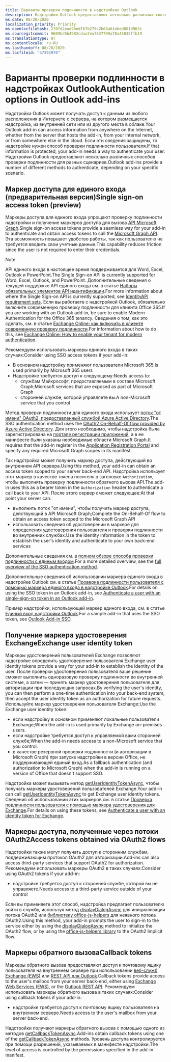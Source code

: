 ```yaml
---
title: Варианты проверки подлинности в надстройках Outlook
description: Надстройки Outlook предоставляют несколько различных способов проверки подлинности для разных сценариев.
ms.date: 08/20/2020
localization_priority: Priority
ms.openlocfilehash: 2f0fd2eae9bedf67b279c2b68a61ebed001d963c
ms.sourcegitcommit: 9609bd5b4982cdaa2ea7637709a78a45835ffb19
ms.translationtype: HT
ms.contentlocale: ru-RU
ms.lasthandoff: 08/28/2020
ms.locfileid: "47293970"
---
```

# <a name="authentication-options-in-outlook-add-ins"></a><span data-ttu-id="dc9e6-103">Варианты проверки подлинности в надстройках Outlook</span><span class="sxs-lookup"><span data-stu-id="dc9e6-103">Authentication options in Outlook add-ins</span></span>

<span data-ttu-id="dc9e6-104">Надстройка Outlook может получать доступ к данным из любого расположения в Интернете с сервера, на котором размещается надстройка, из внутренней сети или из другого места в облаке.</span><span class="sxs-lookup"><span data-stu-id="dc9e6-104">Your Outlook add-in can access information from anywhere on the Internet, whether from the server that hosts the add-in, from your internal network, or from somewhere else in the cloud.</span></span> <span data-ttu-id="dc9e6-105">Если эти сведения защищены, то надстройке нужен способ проверки подлинности пользователя.</span><span class="sxs-lookup"><span data-stu-id="dc9e6-105">If that information is protected, your add-in needs a way to authenticate your user.</span></span> <span data-ttu-id="dc9e6-106">Надстройки Outlook предоставляют несколько различных способов проверки подлинности для разных сценариев.</span><span class="sxs-lookup"><span data-stu-id="dc9e6-106">Outlook add-ins provide a number of different methods to authenticate, depending on your specific scenario.</span></span>

## <a name="single-sign-on-access-token-preview"></a><span data-ttu-id="dc9e6-107">Маркер доступа для единого входа (предварительная версия)</span><span class="sxs-lookup"><span data-stu-id="dc9e6-107">Single sign-on access token (preview)</span></span>

<span data-ttu-id="dc9e6-108">Маркеры доступа для единого входа упрощают проверку подлинности надстройки и получение маркеров доступа для вызова [API Microsoft Graph](/graph/overview).</span><span class="sxs-lookup"><span data-stu-id="dc9e6-108">Single sign-on access tokens provide a seamless way for your add-in to authenticate and obtain access tokens to call the [Microsoft Graph API](/graph/overview).</span></span> <span data-ttu-id="dc9e6-109">Эта возможность повышает удобство работы, так как пользователю не требуется вводить свои учетные данные.</span><span class="sxs-lookup"><span data-stu-id="dc9e6-109">This capability reduces friction since the user is not required to enter their credentials.</span></span>

> [!NOTE]
> <span data-ttu-id="dc9e6-110">API единого входа в настоящее время поддерживается для Word, Excel, Outlook и PowerPoint.</span><span class="sxs-lookup"><span data-stu-id="dc9e6-110">The Single Sign-on API is currently supported for Word, Excel, Outlook, and PowerPoint.</span></span> <span data-ttu-id="dc9e6-111">Дополнительные сведения о текущей поддержке API единого входа см. в статье [Наборы обязательных элементов API идентификации](../reference/requirement-sets/identity-api-requirement-sets.md).</span><span class="sxs-lookup"><span data-stu-id="dc9e6-111">For more information about where the Single Sign-on API is currently supported, see [IdentityAPI requirement sets](../reference/requirement-sets/identity-api-requirement-sets.md).</span></span>
> <span data-ttu-id="dc9e6-112">Если вы работаете с надстройкой Outlook, обязательно включите современную проверку подлинности для клиента Office 365.</span><span class="sxs-lookup"><span data-stu-id="dc9e6-112">If you are working with an Outlook add-in, be sure to enable Modern Authentication for the Office 365 tenancy.</span></span> <span data-ttu-id="dc9e6-113">Сведения о том, как это сделать, см. в статье [Exchange Online: как включить в клиенте современную проверку подлинности](https://social.technet.microsoft.com/wiki/contents/articles/32711.exchange-online-how-to-enable-your-tenant-for-modern-authentication.aspx).</span><span class="sxs-lookup"><span data-stu-id="dc9e6-113">For information about how to do this, see [Exchange Online: How to enable your tenant for modern authentication](https://social.technet.microsoft.com/wiki/contents/articles/32711.exchange-online-how-to-enable-your-tenant-for-modern-authentication.aspx).</span></span>

<span data-ttu-id="dc9e6-114">Рекомендуем использовать маркеры единого входа в таких случаях:</span><span class="sxs-lookup"><span data-stu-id="dc9e6-114">Consider using SSO access tokens if your add-in:</span></span>

- <span data-ttu-id="dc9e6-115">В основном надстройку применяют пользователи Microsoft 365.</span><span class="sxs-lookup"><span data-stu-id="dc9e6-115">Is used primarily by Microsoft 365 users</span></span>
- <span data-ttu-id="dc9e6-116">Надстройке требуется доступ к следующему:</span><span class="sxs-lookup"><span data-stu-id="dc9e6-116">Needs access to:</span></span>
  - <span data-ttu-id="dc9e6-117">службам Майкрософт, предоставляемым в составе Microsoft Graph;</span><span class="sxs-lookup"><span data-stu-id="dc9e6-117">Microsoft services that are exposed as part of Microsoft Graph</span></span>
  - <span data-ttu-id="dc9e6-118">сторонней службе, которой управляете вы.</span><span class="sxs-lookup"><span data-stu-id="dc9e6-118">A non-Microsoft service that you control</span></span>

<span data-ttu-id="dc9e6-119">Метод проверки подлинности для единого входа использует [поток "от имени" OAuth2, предоставленный службой Azure Active Directory](/azure/active-directory/develop/active-directory-v2-protocols-oauth-on-behalf-of).</span><span class="sxs-lookup"><span data-stu-id="dc9e6-119">The SSO authentication method uses the [OAuth2 On-Behalf-Of flow provided by Azure Active Directory](/azure/active-directory/develop/active-directory-v2-protocols-oauth-on-behalf-of).</span></span> <span data-ttu-id="dc9e6-120">Для этого необходимо, чтобы надстройка была зарегистрирована на [портале регистрации приложений](https://apps.dev.microsoft.com/), а в ее манифесте были указаны необходимые области Microsoft Graph.</span><span class="sxs-lookup"><span data-stu-id="dc9e6-120">It requires that the add-in register in the [Application Registration Portal](https://apps.dev.microsoft.com/) and specify any required Microsoft Graph scopes in its manifest.</span></span>

<span data-ttu-id="dc9e6-121">Так надстройка может получить маркер доступа, действующий во внутреннем API сервера.</span><span class="sxs-lookup"><span data-stu-id="dc9e6-121">Using this method, your add-in can obtain an access token scoped to your server back-end API.</span></span> <span data-ttu-id="dc9e6-122">Надстройка использует этот маркер в качестве токена носителя в заголовке `Authorization`, чтобы выполнять проверку подлинности обратного вызова API.</span><span class="sxs-lookup"><span data-stu-id="dc9e6-122">The add-in uses this as a bearer token in the `Authorization` header to authenticate a call back to your API.</span></span> <span data-ttu-id="dc9e6-123">После этого сервер сможет следующее:</span><span class="sxs-lookup"><span data-stu-id="dc9e6-123">At that point your server can:</span></span>

- <span data-ttu-id="dc9e6-124">выполнить поток "от имени", чтобы получить маркер доступа, действующий в API Microsoft Graph;</span><span class="sxs-lookup"><span data-stu-id="dc9e6-124">Complete the On-Behalf-Of flow to obtain an access token scoped to the Microsoft Graph API</span></span>
- <span data-ttu-id="dc9e6-125">использовать сведения об удостоверении в маркере для определения удостоверения пользователя и проверки подлинности во внутренних службах.</span><span class="sxs-lookup"><span data-stu-id="dc9e6-125">Use the identity information in the token to establish the user's identity and authenticate to your own back-end services</span></span>

<span data-ttu-id="dc9e6-126">Дополнительные сведения см. в [полном обзоре способа проверки подлинности с единым входом](../develop/sso-in-office-add-ins.md).</span><span class="sxs-lookup"><span data-stu-id="dc9e6-126">For a more detailed overview, see the [full overview of the SSO authentication method](../develop/sso-in-office-add-ins.md).</span></span>

<span data-ttu-id="dc9e6-127">Дополнительные сведения об использовании маркера единого входа в надстройке Outlook см. в статье [Проверка подлинности пользователя с помощью маркера единого входа в надстройке Outlook](authenticate-a-user-with-an-sso-token.md).</span><span class="sxs-lookup"><span data-stu-id="dc9e6-127">For details on using the SSO token in an Outlook add-in, see [Authenticate a user with an single-sign-on token in an Outlook add-in](authenticate-a-user-with-an-sso-token.md).</span></span>

<span data-ttu-id="dc9e6-128">Пример надстройки, использующей маркер единого входа, см. в статье [Единый вход надстройки Outlook](https://github.com/OfficeDev/Outlook-Add-in-SSO).</span><span class="sxs-lookup"><span data-stu-id="dc9e6-128">For a sample add-in that uses the SSO token, see [Outlook Add-in SSO](https://github.com/OfficeDev/Outlook-Add-in-SSO).</span></span>

## <a name="exchange-user-identity-token"></a><span data-ttu-id="dc9e6-129">Получение маркера удостоверения Exchange</span><span class="sxs-lookup"><span data-stu-id="dc9e6-129">Exchange user identity token</span></span>

<span data-ttu-id="dc9e6-130">Маркеры удостоверений пользователей Exchange позволяют надстройке определить удостоверение пользователя.</span><span class="sxs-lookup"><span data-stu-id="dc9e6-130">Exchange user identity tokens provide a way for your add-in to establish the identity of the user.</span></span> <span data-ttu-id="dc9e6-131">После проверки удостоверения пользователя ваше решение сможет выполнить одноразовую проверку подлинности во внутренней системе, а затем — принять маркер удостоверения пользователя для авторизации при последующих запросах.</span><span class="sxs-lookup"><span data-stu-id="dc9e6-131">By verifying the user's identity, you can then perform a one-time authentication into your back-end system, then accept the user identity token as an authorization for future requests.</span></span> <span data-ttu-id="dc9e6-132">Используйте маркер удостоверения пользователя Exchange:</span><span class="sxs-lookup"><span data-stu-id="dc9e6-132">Use the Exchange user identity token:</span></span>

- <span data-ttu-id="dc9e6-133">если надстройку в основном применяют локальные пользователи Exchange;</span><span class="sxs-lookup"><span data-stu-id="dc9e6-133">When the add-in is used primarily by Exchange on-premises users.</span></span>
- <span data-ttu-id="dc9e6-134">если надстройке требуется доступ к управляемой вами сторонней службе;</span><span class="sxs-lookup"><span data-stu-id="dc9e6-134">When the add-in needs access to a non-Microsoft service that you control.</span></span>
- <span data-ttu-id="dc9e6-135">в качестве резервной проверки подлинности (и авторизации в Microsoft Graph) при запуске надстройки в версии Office, не поддерживающей единый вход.</span><span class="sxs-lookup"><span data-stu-id="dc9e6-135">As a fallback authentication (and authorization to Microsoft Graph) when the add-in is running on a version of Office that doesn't support SSO.</span></span>

<span data-ttu-id="dc9e6-136">Надстройка может вызывать метод [getUserIdentityTokenAsync](/javascript/api/outlook/office.mailbox#getuseridentitytokenasync-callback--usercontext-), чтобы получать маркеры удостоверений пользователей Exchange.</span><span class="sxs-lookup"><span data-stu-id="dc9e6-136">Your add-in can call [getUserIdentityTokenAsync](/javascript/api/outlook/office.mailbox#getuseridentitytokenasync-callback--usercontext-) to get Exchange user identity tokens.</span></span> <span data-ttu-id="dc9e6-137">Сведения об использовании этих маркеров см. в статье [Проверка подлинности пользователя с помощью маркера удостоверения для Exchange](authenticate-a-user-with-an-identity-token.md).</span><span class="sxs-lookup"><span data-stu-id="dc9e6-137">For details on using these tokens, see [Authenticate a user with an identity token for Exchange](authenticate-a-user-with-an-identity-token.md).</span></span>

## <a name="access-tokens-obtained-via-oauth2-flows"></a><span data-ttu-id="dc9e6-138">Маркеры доступа, полученные через потоки OAuth2</span><span class="sxs-lookup"><span data-stu-id="dc9e6-138">Access tokens obtained via OAuth2 flows</span></span>

<span data-ttu-id="dc9e6-139">Надстройки также могут получать доступ к сторонним службам, поддерживающим протокол OAuth2 для авторизации.</span><span class="sxs-lookup"><span data-stu-id="dc9e6-139">Add-ins can also access third-party services that support OAuth2 for authorization.</span></span> <span data-ttu-id="dc9e6-140">Рекомендуем использовать маркеры OAuth2 в таких случаях:</span><span class="sxs-lookup"><span data-stu-id="dc9e6-140">Consider using OAuth2 tokens if your add-in:</span></span>

- <span data-ttu-id="dc9e6-141">надстройке требуется доступ к сторонней службе, которой вы не управляете.</span><span class="sxs-lookup"><span data-stu-id="dc9e6-141">Needs access to a third-party service outside of your control</span></span>

<span data-ttu-id="dc9e6-142">Если вы применяете этот способ, надстройка предлагает пользователю войти в службу, используя метод [displayDialogAsync](/javascript/api/office/office.ui#displaydialogasync-startaddress--options--callback-) для инициализации потока OAuth2 или [библиотеку office-js-helpers](https://github.com/OfficeDev/office-js-helpers) для неявного потока OAuth2.</span><span class="sxs-lookup"><span data-stu-id="dc9e6-142">Using this method, your add-in prompts the user to sign-in to the service either by using the [displayDialogAsync](/javascript/api/office/office.ui#displaydialogasync-startaddress--options--callback-) method to initialize the OAuth2 flow, or by using the [office-js-helpers library](https://github.com/OfficeDev/office-js-helpers) to the OAuth2 Implicit flow.</span></span>

## <a name="callback-tokens"></a><span data-ttu-id="dc9e6-143">Маркеры обратного вызова</span><span class="sxs-lookup"><span data-stu-id="dc9e6-143">Callback tokens</span></span>

<span data-ttu-id="dc9e6-144">Маркеры обратного вызова предоставляют доступ к почтовому ящику пользователя на внутреннем сервере при использовании [веб-служб Exchange (EWS)](/exchange/client-developer/exchange-web-services/explore-the-ews-managed-api-ews-and-web-services-in-exchange) или [REST API для Outlook](/previous-versions/office/office-365-api/api/version-2.0/use-outlook-rest-api).</span><span class="sxs-lookup"><span data-stu-id="dc9e6-144">Callback tokens provide access to the user's mailbox from your server back-end, either using [Exchange Web Services (EWS)](/exchange/client-developer/exchange-web-services/explore-the-ews-managed-api-ews-and-web-services-in-exchange), or the [Outlook REST API](/previous-versions/office/office-365-api/api/version-2.0/use-outlook-rest-api).</span></span> <span data-ttu-id="dc9e6-145">Рекомендуем использовать маркеры обратного вызова в таких случаях:</span><span class="sxs-lookup"><span data-stu-id="dc9e6-145">Consider using callback tokens if your add-in:</span></span>

- <span data-ttu-id="dc9e6-146">надстройке требуется доступ к почтовому ящику пользователя на внутреннем сервере.</span><span class="sxs-lookup"><span data-stu-id="dc9e6-146">Needs access to the user's mailbox from your server back-end.</span></span>

<span data-ttu-id="dc9e6-147">Надстройки получают маркеры обратного вызова с помощью одного из методов [getCallbackTokenAsync](../reference/objectmodel/preview-requirement-set/office.context.mailbox.md#methods).</span><span class="sxs-lookup"><span data-stu-id="dc9e6-147">Add-ins obtain callback tokens using one of the [getCallbackTokenAsync](../reference/objectmodel/preview-requirement-set/office.context.mailbox.md#methods) methods.</span></span> <span data-ttu-id="dc9e6-148">Уровень доступа контролируется при помощи разрешений, указываемых в манифесте надстройки.</span><span class="sxs-lookup"><span data-stu-id="dc9e6-148">The level of access is controlled by the permissions specified in the add-in manifest.</span></span>
